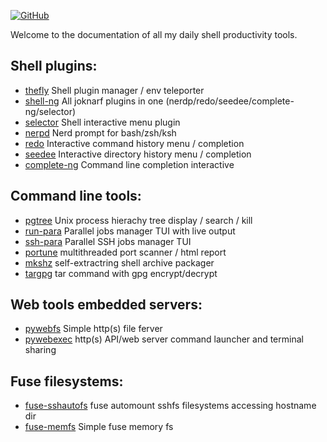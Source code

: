 [![GitHub](https://img.shields.io/badge/GitHub-joknarf-black?logo=github)](https://github.com/joknarf)

Welcome to the documentation of all my daily shell productivity tools.

## Shell plugins:
  * [thefly](_Shell-plugins/thefly.md) Shell plugin manager / env teleporter
  * [shell-ng](_Shell-plugins/shell-ng.md) All joknarf plugins in one (nerdp/redo/seedee/complete-ng/selector)
  * [selector](_Shell-plugins/selector.md) Shell interactive menu plugin
  * [nerpd](_Shell-plugins/nerdp.md) Nerd prompt for bash/zsh/ksh
  * [redo](_Shell-plugins/redo.md) Interactive command history menu / completion
  * [seedee](_Shell-plugins/seedee.md) Interactive directory history menu / completion
  * [complete-ng](_Shell-plugins/complete-ng.md) Command line completion interactive

## Command line tools:
  * [pgtree](_Command-line/pgtree.md) Unix process hierachy tree display / search / kill
  * [run-para](_Command-line/run-para.md) Parallel jobs manager TUI with live output
  * [ssh-para](_Command-line/ssh-para.md) Parallel SSH jobs manager TUI
  * [portune](_Command-line/portune.md) multithreaded port scanner / html report
  * [mkshz](_Command-line/mkshz.md) self-extractring shell archive packager
  * [targpg](_Command-line/targpg.md) tar command with gpg encrypt/decrypt 

## Web tools embedded servers:
  * [pywebfs](_Web-tools/pywebfs.md) Simple http(s) file ferver
  * [pywebexec](_Web-tools/pywebexec.md) http(s) API/web server command launcher and terminal sharing

## Fuse filesystems:
  * [fuse-sshautofs](_Fuse-fs/fuse-sshautofs.md) fuse automount sshfs filesystems accessing hostname dir
  * [fuse-memfs](_Fuse-fs/fuse-memfs.md) Simple fuse memory fs


